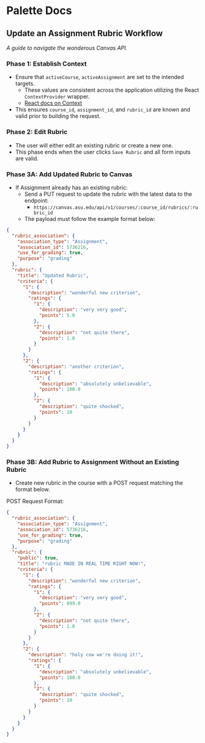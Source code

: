 # Palette Docs

## Update an Assignment Rubric Workflow

_A guide to navigate the wonderous Canvas API._

### Phase 1: Establish Context

- Ensure that `activeCourse`, `activeAssignment` are set to the intended targets.
    - These values are consistent across the application utilizing the React `ContextProvider` wrapper.
    - [React docs on Context](https://react.dev/reference/react/useContext)
- This ensures `course_id`, `assignment_id`, and `rubric_id` are known and valid prior to building the request.

### Phase 2: Edit Rubric

- The user will either edit an existing rubric or create a new one.
- This phase ends when the user clicks `Save Rubric` and all form inputs are valid.

### Phase 3A: Add Updated Rubric to Canvas

- If Assignment already has an existing rubric:
    - Send a PUT request to update the rubric with the latest data to the endpoint:
        - `https://canvas.asu.edu/api/v1/courses/:course_id/rubrics/:rubric_id`
    - The payload must follow the example format below:

```json
{
  "rubric_association": {
    "association_type": "Assignment",
    "association_id": 5736216,
    "use_for_grading": true,
    "purpose": "grading"
  },
  "rubric": {
    "title": "Updated Rubric",
    "criteria": {
      "1": {
        "description": "wonderful new criterion",
        "ratings": {
          "1": {
            "description": "very very good",
            "points": 5.0
          },
          "2": {
            "description": "not quite there",
            "points": 1.0
          }
        }
      },
      "2": {
        "description": "another criterion",
        "ratings": {
          "1": {
            "description": "absolutely unbelievable",
            "points": 100.0
          },
          "2": {
            "description": "quite shocked",
            "points": 10
          }
        }
      }
    }
  }
}
```

### Phase 3B: Add Rubric to Assignment Without an Existing Rubric

- Create new rubric in the course with a POST request matching the format below.

POST Request Format:

```json
{
  "rubric_association": {
    "association_type": "Assignment",
    "association_id": 5736216,
    "use_for_grading": true,
    "purpose": "grading"
  },
  "rubric": {
    "public": true,
    "title": "rubric MADE IN REAL TIME RIGHT NOW!",
    "criteria": {
      "1": {
        "description": "wonderful new criterion",
        "ratings": {
          "1": {
            "description": "very very good",
            "points": 899.0
          },
          "2": {
            "description": "not quite there",
            "points": 1.0
          }
        }
      },
      "2": {
        "description": "holy cow we're doing it!",
        "ratings": {
          "1": {
            "description": "absolutely unbelievable",
            "points": 100.0
          },
          "2": {
            "description": "quite shocked",
            "points": 10
          }
        }
      }
    }
  }
}
```
